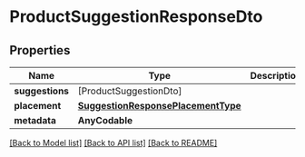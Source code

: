# ProductSuggestionResponseDto

## Properties
Name | Type | Description | Notes
------------ | ------------- | ------------- | -------------
**suggestions** | [ProductSuggestionDto] |  | 
**placement** | [**SuggestionResponsePlacementType**](SuggestionResponsePlacementType.md) |  | 
**metadata** | **AnyCodable** |  | 

[[Back to Model list]](../README.md#documentation-for-models) [[Back to API list]](../README.md#documentation-for-api-endpoints) [[Back to README]](../README.md)


